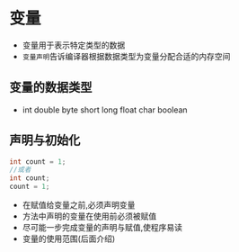 # 变量

- 变量用于表示特定类型的数据
- `变量声明`告诉编译器根据数据类型为变量分配合适的内存空间

## 变量的数据类型

- int double byte short long float char boolean

## 声明与初始化

```java
int count = 1;
//或者
int count;
count = 1;
```

- 在赋值给变量之前,必须声明变量
- 方法中声明的变量在使用前必须被赋值
- 尽可能一步完成变量的声明与赋值,使程序易读
- 变量的使用范围(后面介绍)
